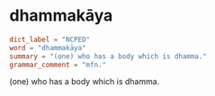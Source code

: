 # dhammakāya

``` toml
dict_label = "NCPED"
word = "dhammakāya"
summary = "(one) who has a body which is dhamma."
grammar_comment = "mfn."
```

(one) who has a body which is dhamma.

